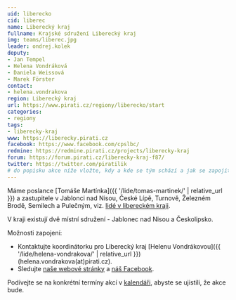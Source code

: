 ```yaml
---
uid: liberecko
cid: liberec
name: Liberecký kraj
fullname: Krajské sdružení Liberecký kraj
img: teams/liberec.jpg
leader: ondrej.kolek
deputy:
- Jan Tempel
- Helena Vondráková
- Daniela Weissová
- Marek Förster
contact:
- helena.vondrakova
region: Liberecký kraj
url: https://www.pirati.cz/regiony/liberecko/start
categories:
- regiony
tags:
- liberecky-kraj
www: https://liberecky.pirati.cz
facebook: https://www.facebook.com/cpslbc/
redmine: https://redmine.pirati.cz/projects/liberecky-kraj
forum: https://forum.pirati.cz/liberecky-kraj-f87/
twitter: https://twitter.com/piratilik
# do popisku akce níže vložte, kdy a kde se tým schází a jak se zapojit
---
```


Máme poslance [Tomáše Martínka]({{ '/lide/tomas-martinek/' | relative_url }}) a zastupitele v Jablonci nad Nisou, České Lípě, Turnově, Železném Brodě, Semilech a Pulečným, viz. [lidé v libereckém kraji](https://liberecky.pirati.cz/lide/).

V kraji existují dvě místní sdružení - Jablonec nad Nisou a Českolipsko.

Možnosti zapojení:

* Kontaktujte koordinátorku pro Liberecký kraj [Helenu Vondrákovou]({{ '/lide/helena-vondrakova/' | relative_url }}) (helena.vondrakova(at)pirati.cz). 
* Sledujte [naše webové stránky](https://liberecky.pirati.cz) a [náš Facebook](https://www.facebook.com/pg/cpslbc/events/).

Podívejte se na konkrétní termíny akcí v [kalendáři](https://calendar.google.com/calendar/embed?showTitle=0&showNav=0&showDate=0&showPrint=0&showTabs=0&showCalendars=0&showTz=0&mode=AGENDA&height=500&wkst=2&hl=cs&bgcolor=%23FFFFFF&src=vd0bm8kuaqdhmcjlnp6qj026fc%40group.calendar.google.com&ctz=Europe%2FPrague&color=%232952A3), abyste se ujistili, že akce bude.
